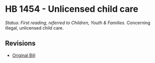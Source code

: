 # HB 1454 - Unlicensed child care
*Status: First reading, referred to Children, Youth & Families.*
Concerning illegal, unlicensed child care.

## Revisions
* [Original Bill](1/)